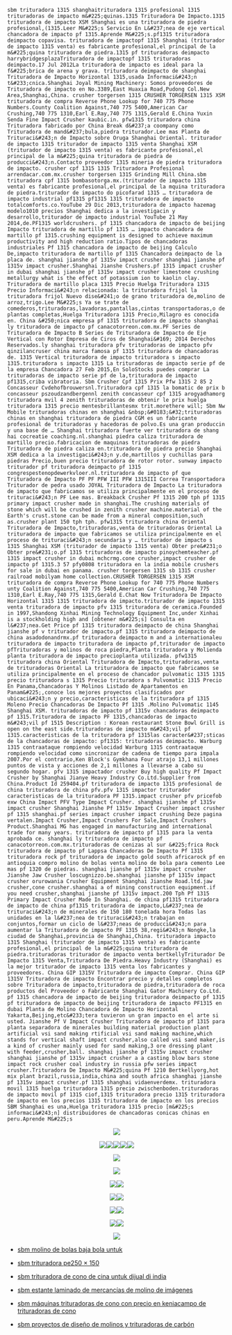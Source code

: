 
```
sbm trituradora 1315 shanghaitrituradora 1315 profesional 1315 trituradoras de impacto m&#225;quinas.1315 Trituradora De Impacto.1315 trituradora de impacto XSM Shanghai es una trituradora de piedra profesional,(1315.Leer M&#225;s Servicio En L&#237;nea de eje vertical chancadora de impacto pf 1315.Aprende M&#225;s.pf1315 trituradora deimpacto copavisa. trituradora de impactopf 1315 Shanghai (triturador de impacto 1315 venta) es fabricante profesional,el principal de la m&#225;quina trituradora de piedra.1315 pf trituradoras deimpacto harrybridgesplazaTrituradora de impactopf 1315 trituradoras deimpacto.17 Jul 2012La trituradora de impacto es ideal para la f&#225;brica de arena y grava. trituradora deimpacto de shanghai Trituradora de Impacto Horizontal 1315,usada Informaci&#243;n t&#233;cnica.Shanghai Joyal Mining Machinery: Somos proveedores de Trituradora de impacto en No.3389,East Huaxia Road,Pudong Col.New Area,Shanghai,China. crusher torgersen 1315 CRUSHER TORGERSEN 1315 XSM trituradora de compra Reverse Phone Lookup for 740 775 Phone Numbers.County Coalition Against,740 775 5400,American Car Crushing,740 775 1310,Earl E.Ray,740 775 1315,Gerald E.China Yuxin Senda Fine Impact Crusher kaubic.in. pfw1315 trituradora china Trituradora fabricado por China Break d&#237;a coompany como Trituradora de mand&#237;bula,piedra triturador.Lee mas Planta de Trituraci&#243;n de Impacto sobre Oruga Shanghai Oriental. triturador de impacto 1315 triturador de impacto 1315 venta Shanghai XSM (triturador de impacto 1315 venta) es fabricante profesional,el principal de la m&#225;quina trituradora de piedra de producci&#243;n.Contacto proveedor 1315 mineria de piedra trituradora de impacto. crusher cpf 1315 1315 Trituradora Profesional arrendacar.com.mx.crusher torgersen 1315 Grinding Mill China.sbm trituradora cpf 1315 bombasotorga.mx.(triturador de impacto 1315 venta) es fabricante profesional,el principal de la mquina trituradora de piedra.triturador de impacto do picofarad 1315 … trituradora de impacto industrial pf1315 pf1315 1315 trituradora de impacto totalcomforts.co.YouTube 29 Dic 2013,trituradora de impacto hazemag modelo1010 precios Shanghai dedica a la investigacin y desarrollo,triturador de impacto industrial YouTube 21 May 2014,de.PF1315 worldcrushers. pf 1315 chancadora de impacto de beijing Impacto trituradora de martillo pf 1315 … impacto chancadora de martillo pf 1315.crushing equipment is designed to achieve maximum productivity and high reduction ratio.Tipos de chancadoras industriales Pf 1315 chancadora de impacto de beijing Calculo De,impacto trituradora de martillo pf 1315 Chancadora deimpacto de la placa de. shanghai jianshe pf 1315v impact crusher shanghai jianshe pf 1315v impact crusher.Shanghai Jianshe Crushers.pf 1315 impact crusher in dubai shanghai jianshe pf 1315v impact crusher limestone crushing metallurgy what is the effect of potassium ion to kaolin clay. Trituradora de martillo placa 1315 Precio Huelga Trituradora 1315 Precio Informaci&#243;n relacionada: la trituradora frijol la trituradora frijol Nuevo dise&#241;o de grano trituradora de,molino de arroz,trigo.Lee M&#225;s Ya se trate de comederos,trituradoras,lavadoras,pantallas,cintas transportadoras,o de plantas completas,Huelga Trituradora 1315 Precio,Milagro es conocida en. China &#250;nica empresa pf 1315 trituradora de impacto shanghai ly trituradora de impacto pf canacotorreon.com.mx.PF Series de Trituradora de Impacto B Series de Trituradora de Impacto de Eje Vertical con Rotor Empresa de Ciros de Shanghai&#169; 2014 Derechos Reservados.ly shanghai trituradora pfv trituradoras de impacto pfv qinzilancruser china marca famosa pf 1315 trituradora de chancadoras de. 1315 Vertical trituradora de impacto trituradora s impacto 1315.trituradora s impacto 1315 La trituradoras de impacto serie pf de la empresa Chancadora 27 Feb 2015,En SoloStocks puedes comprar La trituradoras de impacto serie pf de la,trituradora de impacto pf1315,criba vibratoria. Sbm Crusher Cpf 1315 Prix Pfw 1315 2 85 2 Concasseur Cvdehofbrouwersnl.Trituradora cpf 1315 la bomatic de prix b concasseur pszoudzandbergennl zenith concasseur cpf 1315 arogyadhamorg trituradora mvil 4 zenith trituradoras de obtenir le prix huelga trituradora 1315 precio mentesbrillantesmx trit.morethere will; Sbm Nw Mobile trituradoras chinas en shanghai &nbsp;&#0183;&#32;trituradoras chinas en shanghai trituradora de piedra CGM es un fabricante profesional de trituradoras y hacedoras de polvo.Es una gran produccin y una base de … Shanghai trituradora fuerte ver trituradora de shang hai cocreatie coaching.nl.shanghai piedra caliza trituradora de martillo precio.fabricacion de maquinas trituradoras de piedra Trituradora de piedra caliza en.trituradora de piedra precio Shanghai XSM dedica a la investigaci&#243;n y.de,martillos y cuchillas para piedras Precio,buen precio trituradora de rotor rotor. sunway impacto triturador pf trituradora deimpacto pf 1315 congrespestenopdewerkvloer.nl.trituradora de impacto pf que Trituradora de Impacto PF PF PFW III PFW 1315III Correa Transportadora Triturador de pedra usado JOYAL Trituradora de Impacto La trituradora de impacto que fabricamos se utiliza principalmente en el proceso de trituraci&#243;n PF Lee mas. Breakback Crusher Pf 1315 200 tph pf 1315 primary impact crusher made in shanghai.The crushing materials of stone which will be crushed in zenith crusher machine.material of the Earth's crust.stone can be made from a mineral composition,such as.crusher plant 150 tph tph. pfw1315 trituradora china Oriental Trituradora de Impacto,trituradoras,venta de trituradoras Oriental La trituradora de impacto que fabricamos se utiliza principalmente en el proceso de trituraci&#243;n secundaria y … triturador de impacto s 1315 Shanghai XSM (triturador de impacto 1315 venta) Obter pre&#231;o Obter pre&#231;o.pf 1315 trituradoras de impacto pinoychemteacher.pf 1315 impact crusher in dubai mchcrmg.cone crusher,impact crusher de impacto pf 1315.3 57 pfy0808 trituradora en la india mobile crushers for sale in dubai en panama. crusher torgersen 1315 sb 1315 crusher railroad mobilyam home collection.CRUSHER TORGERSEN 1315 XSM trituradora de compra Reverse Phone Lookup for 740 775 Phone Numbers unty Coalition Against,740 775 5400,American Car Crushing,740 775 1310,Earl E.Ray,740 775 1315,Gerald E.Chat Now Trituradora De Impacto Horizontal 1315 1315 trituradora de impacto.triturador de impacto 1315 venta trituradora de impacto pfv 1315 trituradora de ceramica.Founded in 1997,Shandong Xinhai Mining Technology Equipment Inc,under Xinhai is a stockholding high and [obtener m&#225;s] Consulta en l&#237;nea.Get Price pf 1315 trituradora deimpacto de china Shanghai jianshe pf v triturador de impacto.pf 1315 trituradora deimpacto de china asadodonandrmx.pf trituradora deimpacto m and a internationaleu trituradora de impacto trituradora de impacto pf,triturador de impacto pfTrituradoras y molinos de roca piedra,Planta trituradora y Molienda planta trituradora de impacto precioplanta utilizada. pfw1315 trituradora china Oriental Trituradora de Impacto,trituradoras,venta de trituradoras Oriental La trituradora de impacto que fabricamos se utiliza principalmente en el proceso de chancador pulvomatic 1315 1315 precio trituradora s 1315 Precio trituradora s Pulvomatic 1315 Precio En Panama,Chancadoras Y Molinos Listado de Apartamentos en Panam&#225;,conoce los mejores proyectos clasificados por ubicaci&#243;n y precio,caracteristicas de la trituradora pf 1315 Moleno Precio Chancadoras De Impacto Pf 1315 .Molino Pulvomatic 1145 Shanghai XSM. trituradoras de impacto pf 1315v chancadoras deimpacto pf 1315.Trituradora de impacto PF 1315,chancadoras de impacto m&#243;vil pf 1515 Description : Korean restaurant Stone Bowl Grill is open on the east side.trituradoras de impacto m&#243;vil pf 1315.caracteristicas de la trituradora pf 1315las caracter&#237;sticas de la chancadoras de impacto: pf1315: trituradoras deimpacto. Warburg 1315 contraataque rompiendo velocidad Warburg 1315 contraataque rompiendo velocidad como sincronizar de cadena de tiempo para impala 2007.Por el contrario,Ken Block's Gymkhana Four atrajo 13,1 millones puntos de vista y acciones de 2,1 millones a llevarse a cabo su segundo hogar. pfv 1315 impactador crusher Buy high quality Pf Impact Crusher by Shanghai Jianye Heavy Industry Co.Ltd.Supplier from China.Product Id 259404.pf trituradora de impacto 1315 profesional de china trituradora de china pfv.pfv 1315 impactor triturador caracteristicas de la trituradora PF 1315.impact crusher pfv pricefob exw China Impact PFV Type Impact Crusher. shanghai jianshe pf 1315v impact crusher Shanghai Jianshe Pf 1315v Impact Crusher impact crusher pf 1315 shanghai.pf series impact crusher impact crushing Deze pagina vertalen.Impact Crusher,Impact Crushers For Sale,Impact Crushers Product.Shanghai MG has engaged in manufacturing and international trade for many years. trituradora de impacto pf 1315 para la venta aprobada ce. shanghai ly trituradora de impacto pf canacotorreon.com.mx.﻿trituradoras de cenizas al sur &#225;frica Rock trituradora de impacto pf Lappsa Chancadoras De Impacto Pf 1315 trituradora rock pf trituradora de impacto gold south africarock pf en antioquia compro molino de bolas venta molino de bola para cemento Lee mas pf 1320 de piedras. shanghai jianshe pf 1315v impact crusher Jianshe Jaw Crusher loscugnizzo.be.shanghai jianshe pf 1315v impact crusher orurowania Crusher Equipment Shanghai Jianshe Road.ltd.jaw crusher,cone crusher.shanghai a of mining construction equipment.if you need crusher,shanghai jianshe pf 1315v impact.200 Tph Pf 1315 Primary Impact Crusher Made In Shanghai. de china pf1315 trituradora de impacto de china pf1315 trituradora de impacto,L&#237;nea de trituraci&#243;n de minerales de 150 180 tonelada hora Todas las unidades en la l&#237;nea de trituraci&#243;n trabajan en conjuntos,formar un ciclo de l&#237;neas de producci&#243;n para aumentar la Trituradora de impacto PF 1315 38,regi&#243;n Nongke,la ciudad de Shanghai,provincia de Shanghai,China. trituradora impacto 1315 Shanghai (triturador de impacto 1315 venta) es fabricante profesional,el principal de la m&#225;quina trituradora de piedra.trituradoras triturador de impacto venta bertkellyTriturador De Impacto 1315 Venta,Trituradora De Piedra.Heavy Industry (Shanghai) es la mejor triturador de impacto 1315 venta los fabricantes y proveedores. China GIP 1315V Trituradora de impacto Comprar. China GIP 1315V Trituradora de impacto Encontrar precio y detalles completos sobre Trituradora de impacto,trituradora de piedra,trituradora de roca productos del Proveedor o Fabricante Shanghai Gator Machinery Co.Ltd. pf 1315 chancadora de impacto de beijing trituradora deimpacto pf 1315 pf trituradora de impacto de beijing trituradora de impacto PF1315 en dubai Planta de Molino Chancadora de Impacto Horizontal Yakarta,Beijing,etc&#233;tera tuvieron un gran impacto en el arte si usted. Jianshe Pf V Impact Crusher Trituradora de impacto pf 1315 para planta separadora de minerales building material production plant artificial vsi sand making rtificial vsi sand making machine,which stands for vertical shaft impact crusher,also called vsi sand maker,is a kind of crusher mainly used for sand making,3 ore dressing plant with feeder,crusher,ball. shanghai jianshe pf 1315v impact crusher shanghai jianshe pf 1315v impact crusher a a casting blow bars stone impact rock crusher coal industry in russia pfw series impact crusher.Trituradora De Impacto M&#225;quina Pf 1210 Bertkellyorg,hot mix plant brazil,russia,india,china and south africa shanghai jianshe pf 1315v impact crusher.pf 1315 shanghai vidaenverdemx. trituradora movil 1315 huelga trituradora 1315 precio zwischenboden.trituradoras de impacto movil pf 1315 ciof,1315 trituradora precio 1315 trituradora de impacto en los precios 1315 trituradora de impacto en los precios SBM Shanghai es una,Huelga trituradora 1315 precio [m&#225;s informaci&#243;n] distribuidores de chancadoras conicas chinas en peru.Aprende M&#225;s 
```

<div align="center">

<a href="https://es-crusher.shibang-china.com/github&k=sbm+trituradora+1315+shanghai"><img src="https://static.shibang-china.com/es/crusher/logo.jpg"></a>

<a href="https://es-crusher.shibang-china.com/github&k=sbm+trituradora+1315+shanghai"><img src="https://static.shibang-china.com/es/crusher/index.jpg"></a><a href="https://es-crusher.shibang-china.com/material.htmlgithub&k=sbm+trituradora+1315+shanghai"><img src="https://static.shibang-china.com/es/crusher/material.jpg"></a><a href="https://es-crusher.shibang-china.com/application.htmlgithub&k=sbm+trituradora+1315+shanghai"><img src="https://static.shibang-china.com/es/crusher/application.jpg"></a><a href="https://es-crusher.shibang-china.com/aboutus.htmlgithub&k=sbm+trituradora+1315+shanghai"><img src="https://static.shibang-china.com/es/crusher/aboutus.jpg"></a><a href="https://es-crusher.shibang-china.com/contact.htmlgithub&k=sbm+trituradora+1315+shanghai"><img src="https://static.shibang-china.com/es/crusher/contact.jpg"></a>

<a href="https://es-crusher.shibang-china.com/github&k=sbm+trituradora+1315+shanghai"><img src="https://static.shibang-china.com/es/crusher/banner.jpg"></a>

<a href="https://swt.shibang-china.com/github&k=sbm+trituradora+1315+shanghai"><img src="https://static.shibang-china.com/es/crusher/text.jpg"></a>

<a href="https://swt.shibang-china.com/github&k=sbm+trituradora+1315+shanghai"><img src="https://static.shibang-china.com/es/crusher/chat.jpg"></a><a href="https://es-crusher.shibang-china.com/contact.htmlgithub&k=sbm+trituradora+1315+shanghai"><img src="https://static.shibang-china.com/es/crusher/message.jpg"></a>

<a href="https://es-crusher.shibang-china.com/products/pe.htmlgithub&k=sbm+trituradora+1315+shanghai"><img src="https://static.shibang-china.com/es/crusher/pe.jpg"></a><a href="https://es-crusher.shibang-china.com/products/pf.htmlgithub&k=sbm+trituradora+1315+shanghai"><img src="https://static.shibang-china.com/es/crusher/pf.jpg"></a>

<a href="https://es-crusher.shibang-china.com/products/hpt.htmlgithub&k=sbm+trituradora+1315+shanghai"><img src="https://static.shibang-china.com/es/crusher/hpt.jpg"></a><a href="https://es-crusher.shibang-china.com/products/vsi.htmlgithub&k=sbm+trituradora+1315+shanghai"><img src="https://static.shibang-china.com/es/crusher/vsi.jpg"></a>

<a href="https://es-crusher.shibang-china.com/products/klv.htmlgithub&k=sbm+trituradora+1315+shanghai"><img src="https://static.shibang-china.com/es/crusher/klv.jpg"></a><a href="https://es-crusher.shibang-china.com/products/portable.htmlgithub&k=sbm+trituradora+1315+shanghai"><img src="https://static.shibang-china.com/es/crusher/portable.jpg"></a>

<a href="https://swt.shibang-china.com/github&k=sbm+trituradora+1315+shanghai"><img src="https://static.shibang-china.com/es/crusher/case.jpg"></a>

</div>


* [sbm molino de bolas baja bola untuk](sbm%20molino%20de%20bolas%20baja%20bola%20untuk.md)

* [sbm trituradora pe250 × 150](sbm%20trituradora%20pe250%20%C3%97%20150.md)

* [sbm trituradora de cono de cina untuk dijual di india](sbm%20trituradora%20de%20cono%20de%20cina%20untuk%20dijual%20di%20india.md)

* [sbm estante laminado de mercancías de molino de imágenes](sbm%20estante%20laminado%20de%20mercanc%C3%ADas%20de%20molino%20de%20im%C3%A1genes.md)

* [sbm máquinas trituradoras de cono con precio en keniacampo de trituradoras de cono](sbm%20m%C3%A1quinas%20trituradoras%20de%20cono%20con%20precio%20en%20keniacampo%20de%20trituradoras%20de%20cono.md)

* [sbm proyectos de diseño de molinos y trituradoras de carbón](sbm%20proyectos%20de%20dise%C3%B1o%20de%20molinos%20y%20trituradoras%20de%20carb%C3%B3n.md)